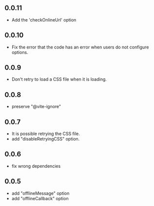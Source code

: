 ## 0.0.11

- Add the 'checkOnlineUrl' option

## 0.0.10

- Fix the error that the code has an error when users do not configure options.

## 0.0.9

- Don't retry to load a CSS file when it is loading.

## 0.0.8

- preserve "@vite-ignore"

## 0.0.7

- It is possible retrying the CSS file.
- add "disableRetryingCSS" option.

## 0.0.6

- fix wrong dependencies

## 0.0.5

- add "offlineMessage" option
- add "offlineCallback" option
